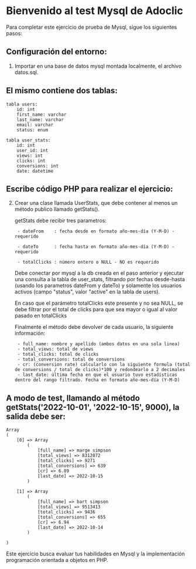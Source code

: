 # Bienvenido al test Mysql de Adoclic

Para completar este ejercicio de prueba de Mysql, sigue los siguientes pasos:

## Configuración del entorno:
1. Importar en una base de datos mysql montada localmente, el archivo datos.sql.

## El mismo contiene dos tablas:

    tabla users:
        id: int
        first_name: varchar
        last_name: varchar
        email: varchar
        status: enum

    tabla user_stats:
        id: int
        user_id: int
        views: int
        clicks: int
        conversions: int
        date: datetime

## Escribe código PHP para realizar el ejercicio: 
2. Crear una clase llamada UserStats, que debe contener al menos un método publico llamado getStats(). 

    getStats debe recibir tres parametros: 
    
        - dateFrom    : fecha desde en formato año-mes-día (Y-M-D) - requerido

        - dateTo      : fecha hasta en formato año-mes-día (Y-M-D) - requerido

        - totalClicks : número entero o NULL - NO es requerido

    Debe conectar por mysql a la db creada en el paso anterior y ejecutar una consulta a la tabla de user_stats, filtrando 
    por fechas desde-hasta (usando los parametros dateFrom y dateTo) y solamente los usuarios activos (campo "status", valor "active" en la tabla de users).

    En caso que el parámetro totalClicks este presente y no sea NULL, se debe filtrar por el total de clicks para que sea mayor o igual al valor pasado en totalClicks

    Finalmente el método debe devolver de cada usuario, la siguiente información:

        - full_name: nombre y apellido (ambos datos en una sola linea)
        - total_views: total de views
        - total_clicks: total de clicks
        - total_conversions: total de conversions
        - cr: (conversion rate) calcularlo con la siguiente formula (total de conversions / total de clicks)*100 y redondearlo a 2 decimales
        - last_date: última fecha en que el usuario tuvo estadísticas dentro del rango filtrado. Fecha en formato año-mes-día (Y-M-D)

## A modo de test, llamando al método getStats('2022-10-01', '2022-10-15', 9000), la salida debe ser:

    Array
    (
        [0] => Array
            (
                [full_name] => marge simpson
                [total_views] => 8312072
                [total_clicks] => 9271
                [total_conversions] => 639
                [cr] => 6.89
                [last_date] => 2022-10-15
            )

        [1] => Array
            (
                [full_name] => bart simpson
                [total_views] => 9513413
                [total_clicks] => 9436
                [total_conversions] => 655
                [cr] => 6.94
                [last_date] => 2022-10-14
            )

    )

Este ejercicio busca evaluar tus habilidades en Mysql y la implementación programación orientada a objetos en PHP.
